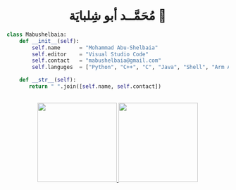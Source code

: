 <h1 align="center">
  <b> مُحَمَّــد أبو شِلبايَة 👋</b>
</h1>



```py
class Mabushelbaia:
    def __init__(self):
        self.name      = "Mohammad Abu-Shelbaia"
        self.editor    = "Visual Studio Code"
        self.contact   = "mabushelbaia@gmail.com"
        self.languges  = ["Python", "C++", "C", "Java", "Shell", "Arm Assembly", "Verilog"]

    def __str__(self):
       return " ".join([self.name, self.contact])
       
```
<!-- 
<h1 align="center">
  <b>Github Statistics</b>
</h1>
 -->
<p align="center">
<a href="https://github.com/mabushelbaia">
  <img height="180em" src="https://github-readme-stats.vercel.app/api?username=mabushelbaia&theme=react&show_icons=true&include_all_commits=false&bg_color=0d1117&hide_border=true&title_color=58a6ef&icon_color=58a6ef&cache_seconds=732112"/>
  <img height="180em" src="https://github-readme-stats.vercel.app/api/top-langs/?username=mabushelbaia&layout=compact&theme=react&langs_count=10&bg_color=0d1117&hide_border=true&title_color=58a6ef&icon_color=58a6ef&cache_seconds=72122&exclude_repo=TM4C123G"/>
</a>
</p>
